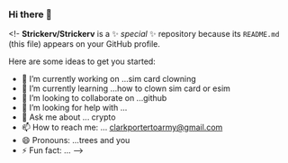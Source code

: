### Hi there 👋

<!-
**Strickerv/Strickerv** is a ✨ _special_ ✨ repository because its `README.md` (this file) appears on your GitHub profile.

Here are some ideas to get you started:

- 🔭 I’m currently working on ...sim card clowning
- 🌱 I’m currently learning ...how to clown sim card or esim
- 👯 I’m looking to collaborate on ...github
- 🤔 I’m looking for help with ...
- 💬 Ask me about ... crypto
- 📫 How to reach me: ... clarkportertoarmy@gmail.com
- 😄 Pronouns: ...trees and you 
- ⚡ Fun fact: ...
-->
